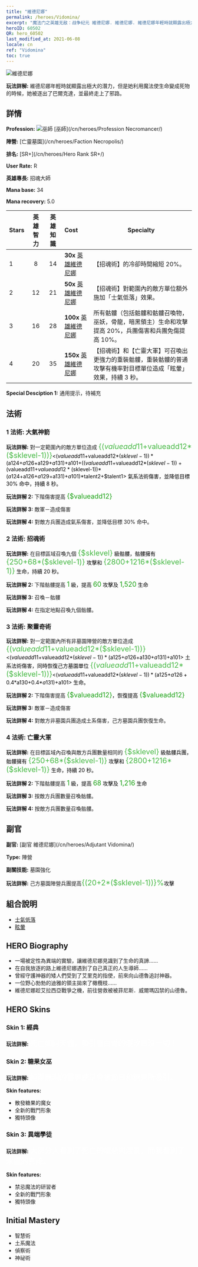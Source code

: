 ```yaml
---
title: "維德尼娜"
permalink: /heroes/Vidomina/
excerpt: "魔法门之英雄无敌：战争纪元 維德尼娜. 維德尼娜. 維德尼娜年輕時就顯露出極大的潛力，但是她利用魔法使生命變成死物的時候，她被逐出了巴爾克達，並最終走上了邪路。"
heroID: 60502
QR: hero_60502
last_modified_at: 2021-06-08
locale: cn
ref: "Vidomina"
toc: true
---
```

  ![維德尼娜](/images/h/h_Vidomina.jpg)

 **玩法詳解:** 維德尼娜年輕時就顯露出極大的潛力，但是她利用魔法使生命變成死物的時候，她被逐出了巴爾克達，並最終走上了邪路。
## 詳情
 **Profession:** ![巫師](/images/h/h_prof_6.png)  [巫師](/cn/heroes/Profession Necromancer/)

 **陣營:** [亡靈墓園](/cn/heroes/Faction Necropolis/)

 **排名:** [SR+](/cn/heroes/Hero Rank SR+/)

 **User Rate:** R

 **英雄專長:** 招魂大師

 **Mana base:** 34

 **Mana recovery:** 5.0


  | Stars | 英雄智力 | 英雄知識 | Cost |     Specialty     |
  |---------|:---------------:|:---------------:|:--|--------------------|
  |    1    | 8 | 14 | **30x** [英雄維德尼娜](/cn/Items/her_372/) | 【招魂術】的冷卻時間縮短 20%。 |
  |    2    | 12 | 21 | **50x** [英雄維德尼娜](/cn/Items/her_372/) | 【招魂術】對範圍內的敵方單位額外施加「士氣低落」效果。 |
  |    3    | 16 | 28 | **100x** [英雄維德尼娜](/cn/Items/her_372/) | 所有骷髏（包括骷髏和骷髏召喚物，巫妖，骨龍，暗黑領主）生命和攻擊提高 20%，兵團傷害和兵團免傷提高 10%。 |
  |    4    | 20 | 35 | **150x** [英雄維德尼娜](/cn/Items/her_372/) | 【招魂術】和【亡靈大軍】可召喚出更強力的重裝骷髏，重裝骷髏的普通攻擊有機率對目標單位造成「眩暈」效果，持續 3 秒。 |

 **Special Desciption 1:** 通用提示，待補充

## 法術
### 1 法術: 大氣神箭
 **玩法詳解:** 對一定範圍內的敵方單位造成 <span style="color: #48b946;font-size:20px">{($valueadd11+$valueadd12*($sklevel-1))}</span><span style="color: black"><($valueadd11+$valueadd12*($sklevel-1))*($a124+$a126+$a129+$a131)+$a101+(($valueadd11+$valueadd12*($sklevel-1))+($valueadd11+$valueadd12*($sklevel-1))*($a124+$a126+$a129+$a131)+$a101)*$talent2+$talent1> 氣系法術傷害，並降低目標 30% 命中，持續 8 秒。

 **玩法詳解 2:** 下階傷害提高 <span style="color: #1ca216;font-size:18px">{$valueadd12}</span><span style="color: black">

 **玩法詳解 3:** 敵軍－造成傷害

 **玩法詳解 4:** 對敵方兵團造成氣系傷害，並降低目標 30% 命中。

### 2 法術: 招魂術
 **玩法詳解:** 在目標區域召喚九個 <span style="color: #48b946;font-size:20px">{$sklevel}</span><span style="color: black"> 級骷髏，骷髏擁有 <span style="color: #48b946;font-size:20px">{250+68*($sklevel-1)}</span><span style="color: black"> 攻擊和 <span style="color: #48b946;font-size:20px">{2800+1216*($sklevel-1)}</span><span style="color: black"> 生命，持續 20 秒。

 **玩法詳解 2:** 下階骷髏提高 <span style="color: #1ca216;font-size:18px">1</span><span style="color: black"> 級，提高 <span style="color: #1ca216;font-size:18px">60</span><span style="color: black"> 攻擊及 <span style="color: #1ca216;font-size:18px">1,520</span><span style="color: black"> 生命

 **玩法詳解 3:** 召喚－骷髏

 **玩法詳解 4:** 在指定地點召喚九個骷髏。

### 3 法術: 聚靈奇術
 **玩法詳解:** 對一定範圍內所有非墓園陣營的敵方單位造成 <span style="color: #48b946;font-size:20px">{($valueadd11+$valueadd12*($sklevel-1))}</span><span style="color: black"><($valueadd11+$valueadd12*($sklevel-1))*($a125+$a126+$a130+$a131)+$a101> 土系法術傷害，同時恢復己方墓園單位 <span style="color: #48b946;font-size:20px">{($valueadd11+$valueadd12*($sklevel-1))}</span><span style="color: black"><($valueadd11+$valueadd12*($sklevel-1))*($a125+$a126+0.4*$a130+0.4*$a131)+$a101> 生命。

 **玩法詳解 2:** 下階傷害提高 <span style="color: #1ca216;font-size:18px">{$valueadd12}</span><span style="color: black">，恢復提高 <span style="color: #1ca216;font-size:18px">{$valueadd12}</span><span style="color: black">

 **玩法詳解 3:** 敵軍－造成傷害

 **玩法詳解 4:** 對敵方非墓園兵團造成土系傷害，己方墓園兵團恢復生命。

### 4 法術: 亡靈大軍
 **玩法詳解:** 在目標區域內召喚與敵方兵團數量相同的 <span style="color: #48b946;font-size:20px">{$sklevel}</span><span style="color: black"> 級骷髏兵團，骷髏擁有 <span style="color: #48b946;font-size:20px">{250+68*($sklevel-1)}</span><span style="color: black"> 攻擊和 <span style="color: #48b946;font-size:20px">{2800+1216*($sklevel-1)}</span><span style="color: black"> 生命，持續 20 秒。

 **玩法詳解 2:** 下階骷髏提高 <span style="color: #1ca216;font-size:18px">1</span><span style="color: black"> 級，提高 <span style="color: #1ca216;font-size:18px">68</span><span style="color: black"> 攻擊及 <span style="color: #1ca216;font-size:18px">1,216</span><span style="color: black"> 生命

 **玩法詳解 3:** 按敵方兵團數量召喚骷髏。

 **玩法詳解 4:** 按敵方兵團數量召喚骷髏。


## 副官

 **副官:**  [副官 維德尼娜](/cn/heroes/Adjutant Vidomina/) 

 **Type:**  陣營 

 **副關技能:**  墓園強化 

 **玩法詳解:** 己方墓園陣營兵團提高<span style="color: #48b946;font-size:20px">{(20+2*($sklevel-1))}%</span><span style="color: black">攻擊

## 組合說明

* [士氣低落](/cn/combination/士氣低落/) 
* [眩暈](/cn/combination/眩暈/) 

## HERO Biography
   - 一場被定性為異端的實驗，讓維德尼娜見識到了生命的真諦……
   - 在自我放逐的路上維德尼娜遇到了自己真正的人生導師……
   - 曾經守護神器的矮人們受到了艾里克的指使，前來向山德魯追討神器。
   - 一位野心勃勃的迪雅的領主拋來了橄欖枝……
   - 維德尼娜趁艾拉西亞戰爭之機，前往營救被被菲尼斯．威爾瑪囚禁的山德魯。

## HERO Skins
### Skin 1: **經典**

 **玩法詳解:** <span style="color: #ffffff;font-size:20px">死亡如同天體，吸引著白骨的潮汐吞沒一切！</span>


### Skin 2: **糖果女巫**

 **玩法詳解:** <span style="color: #ffffff;font-size:20px">純潔無暇的靈魂總是會被節日和糖果所吸引。</span>

 **Skin features:** 

   - 散發糖果的魔女
   - 全新的戰鬥形象
   - 獨特頭像

### Skin 3: **異端學徒**

 **玩法詳解:** <span style="color: #ffffff;font-size:20px">大部分人看到了死亡的醜惡與混亂，而我看到了永恆的真諦。</span>

 **Skin features:** 

   - 禁忌魔法的研習者
   - 全新的戰鬥形象
   - 獨特頭像


## Initial Mastery
   - 智慧術
   - 土系魔法
   - 偵察術
   - 神祕術
